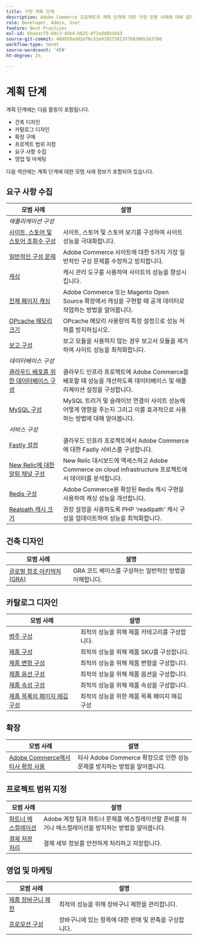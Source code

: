 ```yaml
---
title: 구현 계획 단계
description: Adobe Commerce 프로젝트의 계획 단계에 대한 구현 모범 사례에 대해 알아봅니다.
role: Developer, Admin, User
feature: Best Practices
exl-id: 6baeac79-8dc3-45b4-bb25-8f2add8b3443
source-git-commit: 40d850add2ef8c51e9192758135768306b163780
workflow-type: tm+mt
source-wordcount: '459'
ht-degree: 1%

---
```


# 계획 단계

계획 단계에는 다음 활동이 포함됩니다.

- 건축 디자인
- 카탈로그 디자인
- 확장 구매
- 프로젝트 범위 지정
- 요구 사항 수집
- 영업 및 마케팅

다음 섹션에는 계획 단계에 대한 모범 사례 정보가 포함되어 있습니다.

## 요구 사항 수집

<table>
<thead>
  <tr>
    <th>모범 사례</th>
    <th>설명</th>
  </tr>
</thead>
<tbody>
  <tr>
    <td colspan="2"><em>애플리케이션 구성</em></td>
  </tr>
  <tr>
    <td><a href="sites-stores-store-views.md">사이트, 스토어 및 스토어 조회수 구성</a></td>
    <td>사이트, 스토어 및 스토어 보기를 구성하여 사이트 성능을 극대화합니다.</td>
  </tr>
  <tr>
    <td><a href="https://business.adobe.com/blog/how-to/the-usual-suspects-5-configuration-issues-to-maximize-your-peak-sales">일반적인 구성 문제</a></td>
    <td>Adobe Commerce 사이트에 대한 5가지 가장 일반적인 구성 문제를 수정하고 방지합니다.</td>
  </tr>
  <tr>
    <td><a href="https://experienceleague.adobe.com/docs/commerce-admin/systems/tools/cache-management.html">캐싱</a></td>
    <td>캐시 관리 도구를 사용하여 사이트의 성능을 향상시킵니다.</td>
  </tr>
  <tr>
    <td><a href="https://developer.adobe.com/commerce/php/development/cache/page/public-content/">전체 페이지 캐싱</a></td>
    <td>Adobe Commerce 또는 Magento Open Source 확장에서 캐싱을 구현할 때 공개 데이터로 작업하는 방법을 알아봅니다.</td>
  </tr>
  <tr>
    <td><a href="opcache-memory-size.md">OPcache 메모리 크기</a></td>
    <td>OPcache 메모리 사용량의 특정 설정으로 성능 저하를 방지하십시오.</td>
  </tr>
  <tr>
    <td><a href="reporting-configuration.md">보고 구성</a></td>
    <td>보고 모듈을 사용하지 않는 경우 보고서 모듈을 제거하여 사이트 성능을 최적화합니다.</td>
  </tr>
  <tr>
    <td colspan="2"><em>데이터베이스 구성</em></td>
  </tr>
  <tr>
    <td><a href="database-on-cloud.md">클라우드 배포를 위한 데이터베이스 구성</a></td>
    <td>클라우드 인프라 프로젝트에 Adobe Commerce을 배포할 때 성능을 개선하도록 데이터베이스 및 애플리케이션 설정을 구성합니다.</td>
  </tr>
  <tr>
    <td><a href="mysql-configuration.md">MySQL 구성</a></td>
    <td>MySQL 트리거 및 슬레이브 연결이 사이트 성능에 어떻게 영향을 주는지 그리고 이를 효과적으로 사용하는 방법에 대해 알아봅니다.</td>
  </tr>
  <tr>
    <td colspan="2"><em>서비스 구성</em></td>
  </tr>
  <tr>
    <td><a href="https://experienceleague.adobe.com/docs/commerce-cloud-service/user-guide/cdn/setup-fastly/fastly-configuration.html">Fastly 설정</a></td>
    <td>클라우드 인프라 프로젝트에서 Adobe Commerce에 대한 Fastly 서비스를 구성합니다.</td>
  </tr>
  <tr>
    <td><a href="https://experienceleague.adobe.com/docs/commerce-cloud-service/user-guide/monitor/new-relic.html">New Relic에 대한 알림 채널 구성</a></td>
    <td>New Relic 대시보드에 액세스하고 Adobe Commerce on cloud infrastructure 프로젝트에서 데이터를 분석합니다.</td>
  </tr>
  <tr>
    <td><a href="redis-service-configuration.md">Redis 구성</a></td>
    <td>Adobe Commerce용 확장된 Redis 캐시 구현을 사용하여 캐싱 성능을 개선합니다.</td>
  </tr>
  <tr>
    <td><a href="realpath-cache-size.md">Realpath 캐시 크기</a></td>
    <td>권장 설정을 사용하도록 PHP 'readlpath' 캐시 구성을 업데이트하여 성능을 최적화합니다.</td>
  </tr>
</tbody>
</table>

## 건축 디자인

| 모범 사례 | 설명 |
|----------------------------------------------------------------------------------------|----------------------------------------------------------|
| [글로벌 참조 아키텍처(GRA)](../../architecture/global-reference/examples.md) | GRA 코드 베이스를 구성하는 일반적인 방법을 이해합니다. |

## 카탈로그 디자인

| 모범 사례 | 설명 |
|---------------------------------------------------------------------------------------------------|---------------------------------------------------------------|
| [범주 구성](catalog-management.md#category-limits) | 최적의 성능을 위해 제품 카테고리를 구성합니다. |
| [제품 &#x200B; 구성](catalog-management.md#product-sku-limits) | 최적의 성능을 위해 제품 SKU를 구성합니다. |
| [제품 변형 구성](catalog-management.md#product-variations) | 최적의 성능을 위해 제품 변형을 구성합니다. |
| [제품 옵션 구성](catalog-management.md#product-options) | 최적의 성능을 위해 제품 옵션을 구성합니다. |
| [제품 속성 &#x200B; 구성](catalog-management.md#product-attributes) | 최적의 성능을 위해 제품 속성을 구성합니다. |
| [제품 목록의 페이지 매김 구성](catalog-management.md#product-listing-pagination) | 최적의 성능을 위한 제품 목록 페이지 매김 구성 |

## 확장

| 모범 사례 | 설명 |
|-----------------------------------------------------------------|----------------------------------------------------------------------------------------|
| [Adobe Commerce에서 타사 확장 사용](extensions.md) | 타사 Adobe Commerce 확장으로 인한 성능 문제를 방지하는 방법을 알아봅니다. |

## 프로젝트 범위 지정

| 모범 사례 | 설명 |
|--------------------------------------------------------------|--------------------------------------------------------------------------------------------------------------|
| [파트너 에스컬레이션](partner-escalation.md) | Adobe 계정 팀과 파트너 문제를 에스컬레이션할 준비를 하거나 에스컬레이션을 방지하는 방법을 알아봅니다. |
| [결제 저장 처리](payment-processing-storage.md) | 결제 세부 정보를 안전하게 처리하고 저장합니다. |

## 영업 및 마케팅

| 모범 사례 | 설명 |
|------------------------------------------------------------|--------------------------------------------------------------|
| [제품 장바구니 제한](catalog-management.md#cart-limits) | 최적의 성능을 위해 장바구니 제한을 관리합니다. |
| [프로모션 구성](catalog-management.md#promotions) | 장바구니에 있는 항목에 대한 판매 및 판촉을 구성합니다. |
